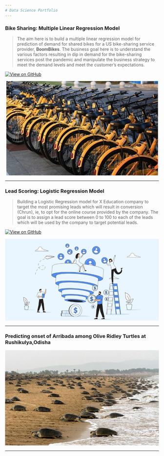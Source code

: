 ```yaml
---
# Data Science Portfolio
---
```


### Bike Sharing: Multiple Linear Regression Model

>The aim here is to build a multiple linear regression model for prediction of demand for shared bikes for a US bike-sharing service provider, **BoomBikes**. The business goal here is to understand the various factors resulting in dip in demand for the bike-sharing services post the pandemic and manipulate the business strategy to meet the demand levels and meet the customer’s expectations.

[![View on GitHub](https://img.shields.io/badge/GitHub-View_on_GitHub-blue?logi=GitHub)](https://github.com/gdhal09/Bike-Sharing_Linear-Regression)
<center><img src="assets/img/bikeimages.jpeg"/></center>

---

### Lead Scoring: Logistic Regression Model

> Building a Logistic Regression model for X Education company to target the most promising leads which will result in conversion (Chrun), ie, to opt for the online course provided by the company. The goal is to assign a lead score between 0 to 100 to each of the leads which will be used by the company to target potential leads.

[![View on GitHub](https://img.shields.io/badge/GitHub-View_on_GitHub-blue?logi=GitHub)](https://github.com/gdhal09/Lead-Score-Case-Study)
<center><img src="assets/img/lead scoring.png"/></center>

---

### Predicting onset of Arribada among Olive Ridley Turtles at Rushikulya,Odisha

<center><img src="assets/img/IMG_001_2_1_QBAUUEVT.jpg"/></center>

---

